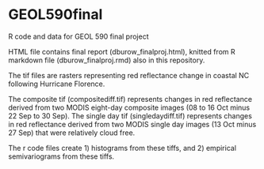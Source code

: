# GEOL590final
R code and data for GEOL 590 final project

HTML file contains final report (dburow_finalproj.html), knitted from R markdown file (dburow_finalproj.rmd) also in this repository. 

The tif files are rasters representing red reflectance change in coastal NC following Hurricane Florence.

The composite tif (compositediff.tif) represents changes in red reflectance derived from two MODIS eight-day composite images (08 to 16 Oct minus 22 Sep to 30 Sep).
The single day tif (singledaydiff.tif) represents changes in red reflectance derived from two MODIS single day images (13 Oct minus 27 Sep) that were relatively cloud free. 

The r code files create 1) histograms from these tiffs, and 2) empirical semivariograms from these tiffs. 

